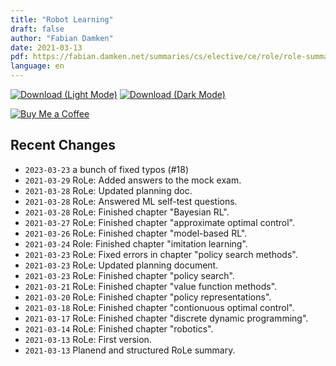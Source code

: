 ```yaml
---
title: "Robot Learning"
draft: false
author: "Fabian Damken"
date: 2021-03-13
pdf: https://fabian.damken.net/summaries/cs/elective/ce/role/role-summary.pdf
language: en
---
```


[![Download (Light Mode)](/download.png)](role-summary.pdf)
[![Download (Dark Mode)](/download-dark.png)](role-summary-dark.pdf)

[![Buy Me a Coffee](/kofi.png)](https://ko-fi.com/fdamken)

## Recent Changes
- `2023-03-23` a bunch of fixed typos (#18)
- `2021-03-29` RoLe: Added answers to the mock exam.
- `2021-03-28` RoLe: Updated planning doc.
- `2021-03-28` RoLe: Answered ML self-test questions.
- `2021-03-28` RoLe: Finished chapter "Bayesian RL".
- `2021-03-27` RoLe: Finished chapter "approximate optimal control".
- `2021-03-26` RoLe: Finished chapter "model-based RL".
- `2021-03-24` Role: Finished chapter "imitation learning".
- `2021-03-23` RoLe: Fixed errors in chapter "policy search methods".
- `2021-03-23` RoLe: Updated planning document.
- `2021-03-23` RoLe: Finished chapter "policy search".
- `2021-03-21` RoLe: Finished chapter "value function methods".
- `2021-03-20` RoLe: Finished chapter "policy representations".
- `2021-03-18` RoLe: Finished chapter "contionuous optimal control".
- `2021-03-17` RoLe: Finished chapter "discrete dynamic programming".
- `2021-03-14` RoLe: Finished chapter "robotics".
- `2021-03-13` RoLe: First version.
- `2021-03-13` Planend and structured RoLe summary.
